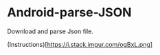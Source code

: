 # Android-parse-JSON
Download and parse Json file.




(Instructions)[https://i.stack.imgur.com/ogBxL.png]
